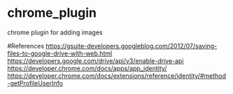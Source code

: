 # chrome_plugin
chrome plugin for adding images

#References
https://gsuite-developers.googleblog.com/2012/07/saving-files-to-google-drive-with-web.html
https://developers.google.com/drive/api/v3/enable-drive-api
https://developer.chrome.com/docs/apps/app_identity/
https://developer.chrome.com/docs/extensions/reference/identity/#method-getProfileUserInfo
